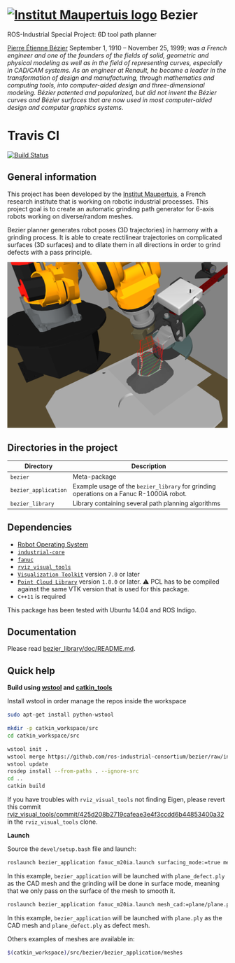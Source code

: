  [![Institut Maupertuis logo](https://avatars1.githubusercontent.com/u/12760694?v=3&s=80)](http://www.institutmaupertuis.fr) Bezier
=============================

ROS-Industrial Special Project: 6D tool path planner

[Pierre Étienne Bézier](https://en.wikipedia.org/wiki/Pierre_B%C3%A9zier) September 1, 1910 – November 25, 1999; *was a French engineer and one of the founders of the fields of solid, geometric and physical modeling as well as in the field of representing curves, especially in CAD/CAM systems. As an engineer at Renault, he became a leader in the transformation of design and manufacturing, through mathematics and computing tools, into computer-aided design and three-dimensional modeling. Bézier patented and popularized, but did not invent the Bézier curves and Bézier surfaces that are now used in most computer-aided design and computer graphics systems.*

Travis CI
=========
[![Build Status](https://travis-ci.org/ros-industrial-consortium/bezier.svg?branch=indigo-devel)](https://travis-ci.org/ros-industrial-consortium/bezier)

General information
-------------------
This project has been developed by the [Institut Maupertuis](http://www.institutmaupertuis.fr), a French research institute that is working on robotic industrial processes.
This project goal is to create an automatic grinding path generator for 6-axis robots working on diverse/random meshes.

Bezier planner generates robot poses (3D trajectories) in harmony with a grinding process.
It is able to create rectilinear trajectories on complicated surfaces (3D surfaces) and to dilate them in all directions in order to grind defects with a pass principle.

![bezier_application](bezier_library/doc/bezier_application.png)

Directories in the project
--------------------------

| Directory  | Description
------------ | -----------
`bezier` | Meta-package
`bezier_application` | Example usage of the `bezier_library` for grinding operations on a Fanuc R-1000iA robot.
`bezier_library` | Library containing several path planning algorithms

Dependencies
------------
- [Robot Operating System](http://wiki.ros.org/ROS/Installation)
- [`industrial-core`](http://wiki.ros.org/industrial_core)
- [`fanuc`](http://wiki.ros.org/fanuc)
- [`rviz_visual_tools`](https://github.com/davetcoleman/rviz_visual_tools)
- [`Visualization Toolkit`](https://gitlab.kitware.com/vtk/vtk/) version `7.0` or later
- [`Point Cloud Library`](https://github.com/PointCloudLibrary/pcl) version `1.8.0` or later. :warning: PCL has to be compiled against the same VTK version that is used for this package.
- `C++11` is required 

This package has been tested with Ubuntu 14.04 and ROS Indigo.

Documentation
-------------
Please read [bezier_library/doc/README.md](bezier_library/doc/README.md).

Quick help
----------

**Build using [wstool](http://wiki.ros.org/wstool) and [catkin_tools](http://catkin-tools.readthedocs.io/en/latest/)**

Install wstool in order manage the repos inside the workspace
```bash
sudo apt-get install python-wstool
```

```bash
mkdir -p catkin_workspace/src
cd catkin_workspace/src
```

```bash
wstool init .
wstool merge https://github.com/ros-industrial-consortium/bezier/raw/indigo-devel/bezier.rosinstall
wstool update
rosdep install --from-paths . --ignore-src
cd ..
catkin build
```

If you have troubles with `rviz_visual_tools` not finding Eigen, please revert this commit [rviz_visual_tools/commit/425d208b2719cafeae3e4f3ccdd6b44853400a32](https://github.com/davetcoleman/rviz_visual_tools/commit/425d208b2719cafeae3e4f3ccdd6b44853400a32) in the `rviz_visual_tools` clone.

**Launch**

Source the `devel/setup.bash` file and launch:
```bash
roslaunch bezier_application fanuc_m20ia.launch surfacing_mode:=true mesh_cad:=plane/plane_defect.ply
```

In this example, `bezier_application` will be launched with `plane_defect.ply` as the CAD mesh and the grinding will be done in surface mode, meaning that we only pass on the surface of the mesh to smooth it.

```bash
roslaunch bezier_application fanuc_m20ia.launch mesh_cad:=plane/plane.ply mesh_defect:=plane/plane_defect.ply
```

In this example, `bezier_application` will be launched with `plane.ply` as the CAD mesh and `plane_defect.ply` as defect mesh.

Others examples of meshes are available in:
```bash
$(catkin_workspace)/src/bezier/bezier_application/meshes
```

